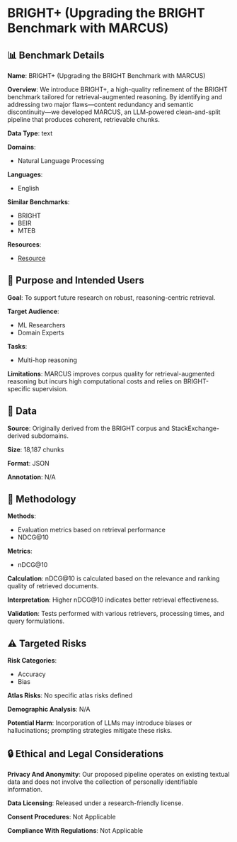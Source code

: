 # BRIGHT+ (Upgrading the BRIGHT Benchmark with MARCUS)

## 📊 Benchmark Details

**Name**: BRIGHT+ (Upgrading the BRIGHT Benchmark with MARCUS)

**Overview**: We introduce BRIGHT+, a high-quality refinement of the BRIGHT benchmark tailored for retrieval-augmented reasoning. By identifying and addressing two major flaws—content redundancy and semantic discontinuity—we developed MARCUS, an LLM-powered clean-and-split pipeline that produces coherent, retrievable chunks.

**Data Type**: text

**Domains**:
- Natural Language Processing

**Languages**:
- English

**Similar Benchmarks**:
- BRIGHT
- BEIR
- MTEB

**Resources**:
- [Resource](https://arxiv.org/abs/2506.07116)

## 🎯 Purpose and Intended Users

**Goal**: To support future research on robust, reasoning-centric retrieval.

**Target Audience**:
- ML Researchers
- Domain Experts

**Tasks**:
- Multi-hop reasoning

**Limitations**: MARCUS improves corpus quality for retrieval-augmented reasoning but incurs high computational costs and relies on BRIGHT-specific supervision.

## 💾 Data

**Source**: Originally derived from the BRIGHT corpus and StackExchange-derived subdomains.

**Size**: 18,187 chunks

**Format**: JSON

**Annotation**: N/A

## 🔬 Methodology

**Methods**:
- Evaluation metrics based on retrieval performance
- NDCG@10

**Metrics**:
- nDCG@10

**Calculation**: nDCG@10 is calculated based on the relevance and ranking quality of retrieved documents.

**Interpretation**: Higher nDCG@10 indicates better retrieval effectiveness.

**Validation**: Tests performed with various retrievers, processing times, and query formulations.

## ⚠️ Targeted Risks

**Risk Categories**:
- Accuracy
- Bias

**Atlas Risks**:
No specific atlas risks defined

**Demographic Analysis**: N/A

**Potential Harm**: Incorporation of LLMs may introduce biases or hallucinations; prompting strategies mitigate these risks.

## 🔒 Ethical and Legal Considerations

**Privacy And Anonymity**: Our proposed pipeline operates on existing textual data and does not involve the collection of personally identifiable information.

**Data Licensing**: Released under a research-friendly license.

**Consent Procedures**: Not Applicable

**Compliance With Regulations**: Not Applicable
